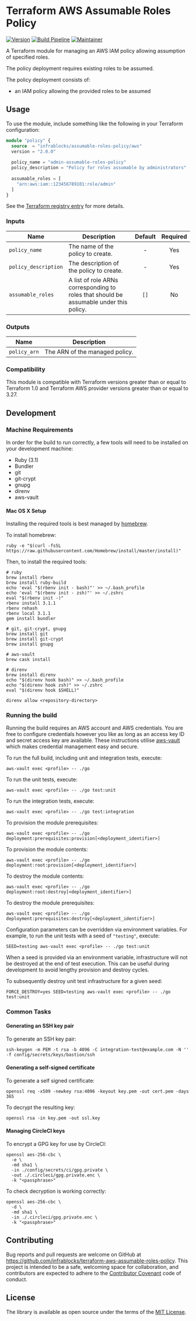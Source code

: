Terraform AWS Assumable Roles Policy
====================================

[![Version](https://img.shields.io/github/v/tag/infrablocks/terraform-aws-assumable-roles-policy?label=version&sort=semver)](https://github.com/infrablocks/terraform-aws-assumable-roles-policy/tags)
[![Build Pipeline](https://img.shields.io/circleci/build/github/infrablocks/terraform-aws-assumable-roles-policy/main?label=build-pipeline)](https://app.circleci.com/pipelines/github/infrablocks/terraform-aws-assumable-roles-policy?filter=all)
[![Maintainer](https://img.shields.io/badge/maintainer-go--atomic.io-red)](https://go-atomic.io)

A Terraform module for managing an AWS IAM policy allowing assumption of
specified roles.

The policy deployment requires existing roles to be assumed.

The policy deployment consists of:

* an IAM policy allowing the provided roles to be assumed

Usage
-----

To use the module, include something like the following in your Terraform
configuration:

```terraform
module "policy" {
  source  = "infrablocks/assumable-roles-policy/aws"
  version = "2.0.0"
  
  policy_name = "admin-assumable-roles-policy"
  policy_description = "Policy for roles assumable by administrators"
  
  assumable_roles = [
    "arn:aws:iam::123456789101:role/admin"
  ]
}
```

See the
[Terraform registry entry](https://registry.terraform.io/modules/infrablocks/assumable-roles-policy/aws/latest)
for more details.

### Inputs

| Name                 | Description                                                                            | Default | Required |
|----------------------|----------------------------------------------------------------------------------------|:-------:|:--------:|
| `policy_name`        | The name of the policy to create.                                                      |    -    |   Yes    |
| `policy_description` | The description of the policy to create.                                               |    -    |   Yes    |
| `assumable_roles`    | A list of role ARNs corresponding to roles that should be assumable under this policy. |  `[]`   |    No    |

### Outputs

| Name         | Description                    |
|--------------|--------------------------------|
| `policy_arn` | The ARN of the managed policy. |

### Compatibility

This module is compatible with Terraform versions greater than or equal to
Terraform 1.0 and Terraform AWS provider versions greater than or equal to 3.27.

Development
-----------

### Machine Requirements

In order for the build to run correctly, a few tools will need to be installed
on your development machine:

* Ruby (3.1)
* Bundler
* git
* git-crypt
* gnupg
* direnv
* aws-vault

#### Mac OS X Setup

Installing the required tools is best managed by [homebrew](http://brew.sh).

To install homebrew:

```shell
ruby -e "$(curl -fsSL https://raw.githubusercontent.com/Homebrew/install/master/install)"
```

Then, to install the required tools:

```shell
# ruby
brew install rbenv
brew install ruby-build
echo 'eval "$(rbenv init - bash)"' >> ~/.bash_profile
echo 'eval "$(rbenv init - zsh)"' >> ~/.zshrc
eval "$(rbenv init -)"
rbenv install 3.1.1
rbenv rehash
rbenv local 3.1.1
gem install bundler

# git, git-crypt, gnupg
brew install git
brew install git-crypt
brew install gnupg

# aws-vault
brew cask install

# direnv
brew install direnv
echo "$(direnv hook bash)" >> ~/.bash_profile
echo "$(direnv hook zsh)" >> ~/.zshrc
eval "$(direnv hook $SHELL)"

direnv allow <repository-directory>
```

### Running the build

Running the build requires an AWS account and AWS credentials. You are free to
configure credentials however you like as long as an access key ID and secret
access key are available. These instructions utilise
[aws-vault](https://github.com/99designs/aws-vault) which makes credential
management easy and secure.

To run the full build, including unit and integration tests, execute:

```shell
aws-vault exec <profile> -- ./go
```

To run the unit tests, execute:

```shell
aws-vault exec <profile> -- ./go test:unit
```

To run the integration tests, execute:

```shell
aws-vault exec <profile> -- ./go test:integration
```

To provision the module prerequisites:

```shell
aws-vault exec <profile> -- ./go deployment:prerequisites:provision[<deployment_identifier>]
```

To provision the module contents:

```shell
aws-vault exec <profile> -- ./go deployment:root:provision[<deployment_identifier>]
```

To destroy the module contents:

```shell
aws-vault exec <profile> -- ./go deployment:root:destroy[<deployment_identifier>]
```

To destroy the module prerequisites:

```shell
aws-vault exec <profile> -- ./go deployment:prerequisites:destroy[<deployment_identifier>]
```

Configuration parameters can be overridden via environment variables. For
example, to run the unit tests with a seed of `"testing"`, execute:

```shell
SEED=testing aws-vault exec <profile> -- ./go test:unit
```

When a seed is provided via an environment variable, infrastructure will not be
destroyed at the end of test execution. This can be useful during development
to avoid lengthy provision and destroy cycles.

To subsequently destroy unit test infrastructure for a given seed:

```shell
FORCE_DESTROY=yes SEED=testing aws-vault exec <profile> -- ./go test:unit
```

### Common Tasks

#### Generating an SSH key pair

To generate an SSH key pair:

```shell
ssh-keygen -m PEM -t rsa -b 4096 -C integration-test@example.com -N '' -f config/secrets/keys/bastion/ssh
```

#### Generating a self-signed certificate

To generate a self signed certificate:

```shell
openssl req -x509 -newkey rsa:4096 -keyout key.pem -out cert.pem -days 365
```

To decrypt the resulting key:

```shell
openssl rsa -in key.pem -out ssl.key
```

#### Managing CircleCI keys

To encrypt a GPG key for use by CircleCI:

```shell
openssl aes-256-cbc \
  -e \
  -md sha1 \
  -in ./config/secrets/ci/gpg.private \
  -out ./.circleci/gpg.private.enc \
  -k "<passphrase>"
```

To check decryption is working correctly:

```shell
openssl aes-256-cbc \
  -d \
  -md sha1 \
  -in ./.circleci/gpg.private.enc \
  -k "<passphrase>"
```

Contributing
------------

Bug reports and pull requests are welcome on GitHub at
https://github.com/infrablocks/terraform-aws-assumable-roles-policy.
This project is intended to be a safe, welcoming space for collaboration, and
contributors are expected to adhere to
the [Contributor Covenant](http://contributor-covenant.org) code of conduct.

License
-------

The library is available as open source under the terms of the
[MIT License](http://opensource.org/licenses/MIT).
